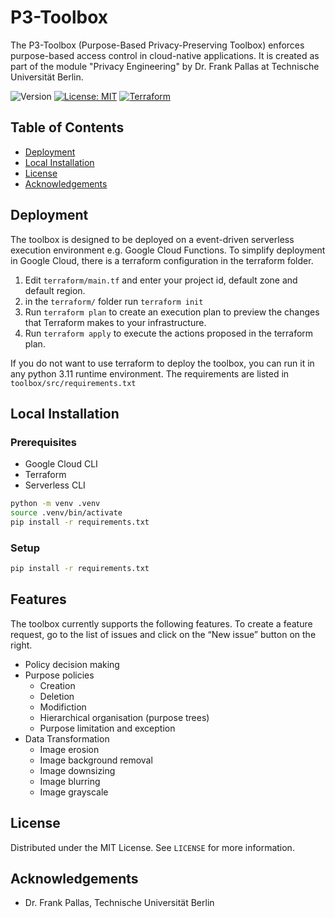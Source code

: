 
# P3-Toolbox
The P3-Toolbox (Purpose-Based Privacy-Preserving Toolbox) enforces purpose-based access control in cloud-native applications. It is created as part of the module "Privacy Engineering" by Dr. Frank Pallas at Technische Universität Berlin. 

![Version](https://img.shields.io/badge/version-1.0.0-blue.svg?cacheSeconds=2592000)
[![License: MIT](https://img.shields.io/badge/License-MIT-yellow.svg)](#)
[![Terraform](https://github.com/christianstubbe/usability-engineering/actions/workflows/terraform.yml/badge.svg)](https://github.com/christianstubbe/usability-engineering/actions/workflows/terraform.yml)

## Table of Contents

  - [Deployment](#deployment)
  - [Local Installation](#local-installation)
  - [License](#license)
  - [Acknowledgements](#acknowledgements)

## Deployment

The toolbox is designed to be deployed on a event-driven serverless execution environment e.g. Google Cloud Functions. To simplify deployment in Google Cloud, there is a terraform configuration in the terraform folder.

1. Edit ```terraform/main.tf``` and enter your project id, default zone and default region. 
2. in the ```terraform/``` folder run ```terraform init``` 
3. Run  ```terraform plan``` to create an execution plan to preview the changes that Terraform makes to your infrastructure. 
4. Run ```terraform apply``` to execute the actions proposed in the terraform plan.

If you do not want to use terraform to deploy the toolbox, you can run it in any python 3.11 runtime environment. The requirements are listed in ```toolbox/src/requirements.txt```

## Local Installation

### Prerequisites

- Google Cloud CLI
- Terraform
- Serverless CLI

```sh
python -m venv .venv
source .venv/bin/activate
pip install -r requirements.txt
```

### Setup

```sh
pip install -r requirements.txt
```

## Features
The toolbox currently supports the following features. To create a feature request, go to the list of issues and click on the “New issue” button on the right. 
- Policy decision making
- Purpose policies
	- Creation
	- Deletion
	- Modifiction
	- Hierarchical organisation (purpose trees)
	- Purpose limitation and exception
- Data Transformation
	- Image erosion
	- Image background removal
	- Image downsizing
	- Image blurring
	- Image grayscale


## License

Distributed under the MIT License. See `LICENSE` for more information.

## Acknowledgements

- Dr. Frank Pallas, Technische Universität Berlin
